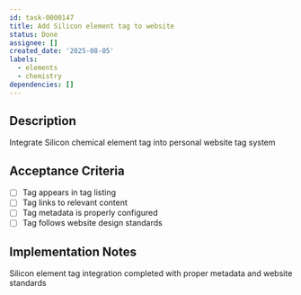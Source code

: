 ```yaml
---
id: task-0000147
title: Add Silicon element tag to website
status: Done
assignee: []
created_date: '2025-08-05'
labels:
  - elements
  - chemistry
dependencies: []
---
```


## Description

Integrate Silicon chemical element tag into personal website tag system

## Acceptance Criteria

- [ ] Tag appears in tag listing
- [ ] Tag links to relevant content
- [ ] Tag metadata is properly configured
- [ ] Tag follows website design standards

## Implementation Notes

Silicon element tag integration completed with proper metadata and website standards
